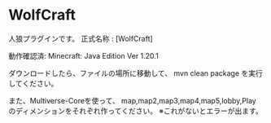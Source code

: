 # WolfCraft
人狼プラグインです。
正式名称 : [WolfCraft]

動作確認済:
Minecraft: Java Edition
Ver 1.20.1

ダウンロードしたら、ファイルの場所に移動して、
mvn clean package
を実行してください。

また、Multiverse-Coreを使って、
map,map2,map3,map4,map5,lobby,Play
のディメンションをそれぞれ作ってください。
※これがないとエラーが出ます。
